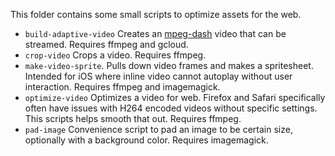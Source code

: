 This folder contains some small scripts to optimize assets for the web.

- `build-adaptive-video` Creates an [mpeg-dash](https://bitmovin.com/video-bitrate-streaming-hls-dash/) video that can be streamed. Requires ffmpeg and gcloud.
- `crop-video` Crops a video. Requires ffmpeg.
- `make-video-sprite`. Pulls down video frames and makes a spritesheet. Intended for iOS where inline video cannot autoplay without user interaction. Requires ffmpeg and imagemagick.
- `optimize-video` Optimizes a video for web. Firefox and Safari specifically often have issues with H264 encoded videos without specific settings. This scripts helps smooth that out. Requires ffmpeg.
- `pad-image` Convenience script to pad an image to be certain size, optionally with a background color. Requires imagemagick.